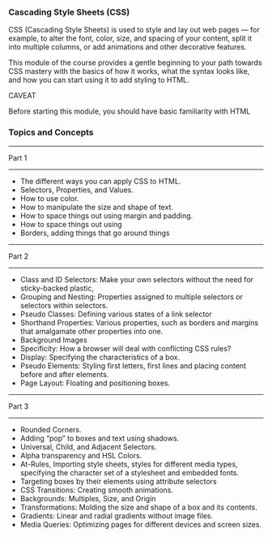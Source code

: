 ### Cascading Style Sheets (CSS)

CSS (Cascading Style Sheets) is used to style and lay out web pages — for example, to alter the font, color, size, and spacing of your content, split it into multiple columns, or add animations and other decorative features.

This module of the course provides a gentle beginning to your path towards CSS mastery with the basics of how it works, what the syntax looks like, and how you can start using it to add styling to HTML.

CAVEAT

Before starting this module, you should have basic familiarity with HTML

### **Topics and Concepts**

___

Part 1
___
- The different ways you can apply CSS to HTML.
- Selectors, Properties, and Values.
- How to use color.
- How to manipulate the size and shape of text.
- How to space things out using margin and padding.
- How to space things out using 
- Borders, adding things that go around things 
___

Part 2
___
- Class and ID Selectors: Make your own selectors without the need for sticky-backed plastic,
- Grouping and Nesting: Properties assigned to multiple selectors or selectors within selectors.
- Pseudo Classes: Defining various states of a link selector
- Shorthand Properties: Various properties, such as borders and margins that amalgamate other properties into one.
- Background Images
- Specificity: How a browser will deal with conflicting CSS rules?
- Display: Specifying the characteristics of a box.
- Pseudo Elements: Styling first letters, first lines and placing content before and after elements.
- Page Layout: Floating and positioning boxes.

___
Part 3
___

- Rounded Corners.
- Adding “pop” to boxes and text using shadows.
- Universal, Child, and Adjacent Selectors.
- Alpha transparency and HSL Colors.
- At-Rules, Importing style sheets, styles for different media types, specifying the character set of a stylesheet and embedded fonts.
- Targeting boxes by their elements using attribute selectors
- CSS Transitions: Creating smooth animations.
- Backgrounds: Multiples, Size, and Origin
- Transformations: Molding the size and shape of a box and its contents.
- Gradients: Linear and radial gradients without image files.
- Media Queries: Optimizing pages for different devices and screen sizes. 
